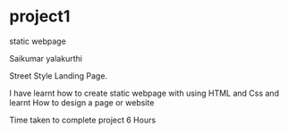 # project1
static webpage

Saikumar yalakurthi

Street Style Landing Page.

I have learnt how to create static webpage with using HTML and Css and learnt How to design a page or website

Time taken to complete project
6 Hours
